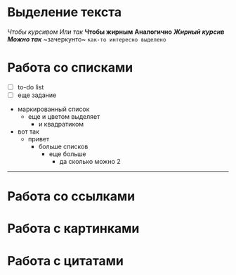 # Выделение текста

*Чтобы курсивом* _Или так_
**Чтобы жирным** __Аналогично__
**_Жирный курсив_** __*Можно так*__
~зачеркунто~
`как-то интересно выделено`

# Работа со списками

* [ ] to-do list
* [ ] еще задание

- маркированный список
  * еще и цветом выделяет
    * и квадратиком
- вот так
  * привет
    * больше списков
      - еще больше
        - да сколько можно 2



---

# Работа со ссылками

# Работа с картинками

# Работа с цитатами

